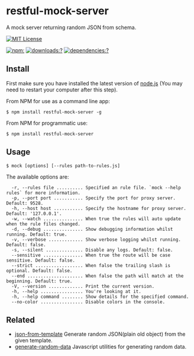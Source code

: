 # restful-mock-server

A mock server returning random JSON from schema. 

[![MIT License](https://img.shields.io/badge/license-MIT_License-green.svg?style=flat-square)](https://github.com/bubkoo/restful-mock-server/blob/master/LICENSE)

[![npm:](https://img.shields.io/npm/v/restful-mock-server.svg?style=flat-square)](https://www.npmjs.com/packages/restful-mock-server)
[![downloads:?](https://img.shields.io/npm/dm/restful-mock-server.svg?style=flat-square)](https://www.npmjs.com/packages/restful-mock-server)
[![dependencies:?](https://img.shields.io/david/bubkoo/restful-mock-server.svg?style=flat-square)](https://david-dm.org/bubkoo/restful-mock-server)

## Install

First make sure you have installed the latest version of [node.js](http://nodejs.org/) 
(You may need to restart your computer after this step).

From NPM for use as a command line app:

```
$ npm install restful-mock-server -g
```

From NPM for programmatic use:

```
$ npm install restful-mock-server
```



## Usage

```
$ mock [options] [--rules path-to-rules.js]
```


The available options are:

```
  -r, --rules file .......... Specified an rule file. `mock --help rules` for more information.
  -p, --port port ........... Specify the port for proxy server. Default: 9528.
  -h, --host host ........... Specify the hostname for proxy server. Default: '127.0.0.1'.
  -w, --watch ............... When true the rules will auto update when the rule files changed.
  -d, --debug ............... Show debugging information whilst running. Default: true.
  -v, --verbose ............. Show verbose logging whilst running. Default: false.
  -s, --silent .............. Disable any logs. Default: false.
  --sensitive ............... When true the route will be case sensitive. Default: false.
  --strict .................. When false the trailing slash is optional. Default: false.
  --end ..................... When false the path will match at the beginning. Default: true.
  -V, --version ............. Print the current version.
  -h, --help ................ You're looking at it.
  -h, --help command ........ Show details for the specified command.
  --no-color ................ Disable colors in the console.
```

## Related

- [json-from-template](https://github.com/bubkoo/json-from-template) Generate random JSON(plain old object) from the given template.
- [generate-random-data](https://github.com/bubkoo/generate-random-data) Javascript utilities for generating random data.
